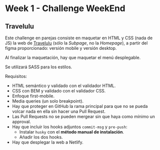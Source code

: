 # Week 1 - Challenge WeekEnd

## Travelulu

Este challenge en parejas consiste en maquetar en HTML y CSS (nada de JS) la web de [Travelulu](https://www.figma.com/file/yEx8JfvrJv73ozazLSiowf/Travelulu-Travel-Planning-UI-Kit) (sólo la _Subpage_, no la _Homepage_), a partir del figma proporcionado: versión mobile y versión desktop.

Al finalizar la maquetación, hay que maquetar el menú desplegable.

Se utilizará SASS para los estilos.

Requisitos:

- HTML semántico y validado con el validador HTML.
- CSS con BEM y validado con el validador CSS.
- Enfoque first-mobile.
- Media queries (un solo breakpoint).
- Hay que proteger en GitHub la rama principal para que no se pueda volcar nada en ella sin hacer una Pull Request.
- Las Pull Requests no se pueden mergear sin que haya como mínimo un approval.
- Hay que incluir los hooks adjuntos `commit-msg` y `pre-push`:
  - Instalar `husky` con el **método manual de instalación**.
  - Añadir los dos hooks.
- Hay que desplegar la web a Netlify.
